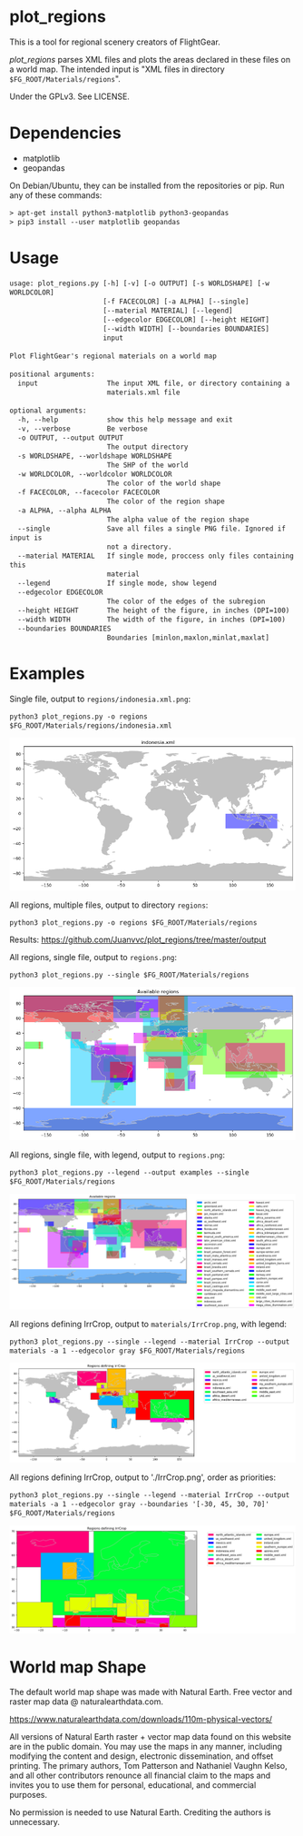 # plot_regions

This is a tool for regional scenery creators of FlightGear.

*plot_regions* parses XML files and plots the areas declared in these files on a world map. The intended input is "XML files in directory `$FG_ROOT/Materials/regions`".

Under the GPLv3. See LICENSE.

# Dependencies

- matplotlib
- geopandas

On Debian/Ubuntu, they can be installed from the repositories or pip. Run any of these commands:

```
> apt-get install python3-matplotlib python3-geopandas
> pip3 install --user matplotlib geopandas
```

# Usage

```
usage: plot_regions.py [-h] [-v] [-o OUTPUT] [-s WORLDSHAPE] [-w WORLDCOLOR]
                       [-f FACECOLOR] [-a ALPHA] [--single]
                       [--material MATERIAL] [--legend]
                       [--edgecolor EDGECOLOR] [--height HEIGHT]
                       [--width WIDTH] [--boundaries BOUNDARIES]
                       input

Plot FlightGear's regional materials on a world map

positional arguments:
  input                 The input XML file, or directory containing a
                        materials.xml file

optional arguments:
  -h, --help            show this help message and exit
  -v, --verbose         Be verbose
  -o OUTPUT, --output OUTPUT
                        The output directory
  -s WORLDSHAPE, --worldshape WORLDSHAPE
                        The SHP of the world
  -w WORLDCOLOR, --worldcolor WORLDCOLOR
                        The color of the world shape
  -f FACECOLOR, --facecolor FACECOLOR
                        The color of the region shape
  -a ALPHA, --alpha ALPHA
                        The alpha value of the region shape
  --single              Save all files a single PNG file. Ignored if input is
                        not a directory.
  --material MATERIAL   If single mode, proccess only files containing this
                        material
  --legend              If single mode, show legend
  --edgecolor EDGECOLOR
                        The color of the edges of the subregion
  --height HEIGHT       The height of the figure, in inches (DPI=100)
  --width WIDTH         The width of the figure, in inches (DPI=100)
  --boundaries BOUNDARIES
                        Boundaries [minlon,maxlon,minlat,maxlat]
```

# Examples

Single file, output to `regions/indonesia.xml.png`:

```
python3 plot_regions.py -o regions $FG_ROOT/Materials/regions/indonesia.xml
```

![Indonesia](https://raw.githubusercontent.com/Juanvvc/plot_regions/master/regions/indonesia.xml.png)

All regions, multiple files, output to directory `regions`:

```
python3 plot_regions.py -o regions $FG_ROOT/Materials/regions
```

Results: <https://github.com/Juanvvc/plot_regions/tree/master/output>

All regions, single file, output to `regions.png`:

```
python3 plot_regions.py --single $FG_ROOT/Materials/regions
```

![All regions](https://raw.githubusercontent.com/Juanvvc/plot_regions/master/regions.png)

All regions, single file, with legend, output to `regions.png`:

```
python3 plot_regions.py --legend --output examples --single $FG_ROOT/Materials/regions
```

![All regions, legend](https://raw.githubusercontent.com/Juanvvc/plot_regions/master/examples/regions.png)

All regions defining IrrCrop, output to `materials/IrrCrop.png`, with legend:

```
python3 plot_regions.py --single --legend --material IrrCrop --output materials -a 1 --edgecolor gray $FG_ROOT/Materials/regions
```

![IrrCrop](https://raw.githubusercontent.com/Juanvvc/plot_regions/master/materials/IrrCrop.png)


All regions defining IrrCrop, output to './IrrCrop.png', order as priorities:

```
python3 plot_regions.py --single --legend --material IrrCrop --output materials -a 1 --edgecolor gray --boundaries '[-30, 45, 30, 70]' $FG_ROOT/Materials/regions
```

![IrrCrop Europe](https://raw.githubusercontent.com/Juanvvc/plot_regions/master/examples/IrrCrop.png)


# World map Shape

The default world map shape was made with Natural Earth. Free vector and raster map
data @ naturalearthdata.com.

<https://www.naturalearthdata.com/downloads/110m-physical-vectors/>

All versions of Natural Earth raster + vector map data found on this website
are in the public domain. You may use the maps in any manner, including
modifying the content and design, electronic dissemination, and offset
printing. The primary authors, Tom Patterson and Nathaniel Vaughn Kelso, and
all other contributors renounce all financial claim to the maps and invites you
to use them for personal, educational, and commercial purposes.

No permission is needed to use Natural Earth. Crediting the authors is
unnecessary.
